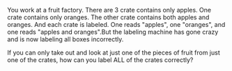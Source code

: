 You work at a fruit factory. There are 3 crate contains only apples. One crate contains only oranges. The other crate contains both apples and oranges. And each crate is labeled. One reads "apples", one "oranges", and one reads "apples and oranges".But the labeling machine has gone crazy and is now labeling all boxes incorrectly.

If you can only take out and look at just one of the pieces of fruit from just one of the crates, how can you label ALL of the crates correctly?